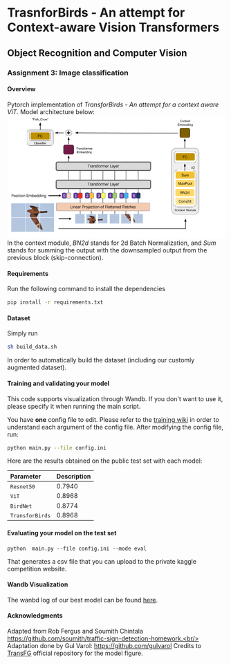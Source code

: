 # TrasnforBirds - An attempt for Context-aware Vision Transformers

## Object Recognition and Computer Vision
### Assignment 3: Image classification 

#### Overview

Pytorch implementation of *TransforBirds - An attempt for a context aware ViT*. Model architecture below:
![alt text](TransforBirds.png)
In the context module, *BN2d* stands for 2d Batch Normalization, and *Sum* stands for summing the output with the downsampled output from the previous block (skip-connection).

#### Requirements

Run the following command to install the dependencies

```bash
pip install -r requirements.txt
```

#### Dataset

Simply run 

```bash
sh build_data.sh
```

In order to automatically build the dataset (including our customly augmented dataset).

#### Training and validating your model

This code supports visualization through Wandb. If you don't want to use it, please specify it when running the main script.

You have **one** config file to edit. Please refer to the [training wiki](wiki/train.md) in order to understand each argument of the config file. After modifying the config file, run:
```bash
python main.py --file config.ini
```
Here are the results obtained on the public test set with each model:

| Parameter                 |Description   |
| :------------------------ |:-------------|
| ```Resnet50```  | 0.7940 |
| ```ViT``` | 0.8968 |
| ```BirdNet``` | 0.8774 |
| ```TransforBirds``` | 0.8968 |

#### Evaluating your model on the test set

```
python  main.py --file config.ini --mode eval
```

That generates a csv file that you can upload to the private kaggle competition website.

#### Wandb Visualization 

The wanbd log of our best model can be found [here](https://wandb.ai/younesbelkada/birds-classification/runs/34pmeo09).

#### Acknowledgments
Adapted from Rob Fergus and Soumith Chintala https://github.com/soumith/traffic-sign-detection-homework.<br/>
Adaptation done by Gul Varol: https://github.com/gulvarol
Credits to [TransFG](https://github.com/TACJu/TransFG) official repository for the model figure.